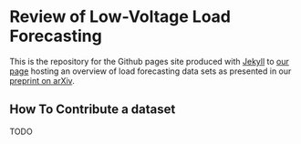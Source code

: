 # Review of Low-Voltage Load Forecasting

This is the repository for the Github pages site produced with [Jekyll](https://jekyllrb.com/) to [our page](https://low-voltage-loadforecasting.github.io/) hosting an overview of load forecasting data sets as presented in our [preprint on arXiv](). 

## How To Contribute a dataset

TODO

